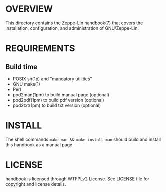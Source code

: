OVERVIEW
========

This directory contains the Zeppe-Lin handbook(7) that covers the installation,
configuration, and administration of GNU/Zeppe-Lin.


REQUIREMENTS
============

Build time
----------
- POSIX sh(1p) and "mandatory utilities"
- GNU make(1)
- Perl
- pod2man(1pm) to build manual page (optional)
- pod2pdf(1pm) to build pdf version (optional)
- pod2txt(1pm) to build txt version (optional)


INSTALL
=======

The shell commands `make man && make install-man` should build and install this
handbook as a manual page.


LICENSE
=======

handbook is licensed through WTFPLv2 License.
See LICENSE file for copyright and license details.
